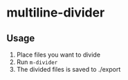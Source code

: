 # multiline-divider

## Usage

1. Place files you want to divide
2. Run `m-divider`
3. The divided files is saved to ./export